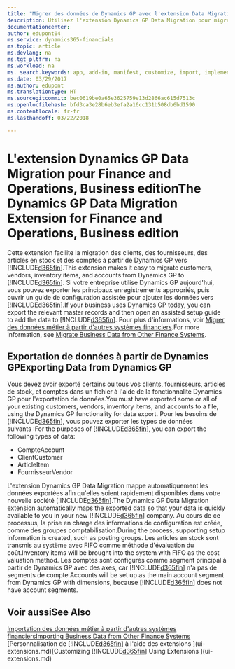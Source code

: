 ```yaml
---
title: "Migrer des données de Dynamics GP avec l'extension Data Migration | Microsoft Docs"
description: Utilisez l'extension Dynamics GP Data Migration pour migrer des clients, des fournisseurs, des articles en stock, et des comptes de Dynamics GP vers Finance and Operations, Business edition.
documentationcenter: 
author: edupont04
ms.service: dynamics365-financials
ms.topic: article
ms.devlang: na
ms.tgt_pltfrm: na
ms.workload: na
ms. search.keywords: app, add-in, manifest, customize, import, implement
ms.date: 03/29/2017
ms.author: edupont
ms.translationtype: HT
ms.sourcegitcommit: bec0619be0a65e3625759e13d2866ac615d7513c
ms.openlocfilehash: bfd3ca3e28b6eb3efa2a16cc131b508db6bd1590
ms.contentlocale: fr-fr
ms.lasthandoff: 03/22/2018

---
```

# <a name="the-dynamics-gp-data-migration-extension-for-finance-and-operations-business-edition"></a><span data-ttu-id="5b386-103">L'extension Dynamics GP Data Migration pour Finance and Operations, Business edition</span><span class="sxs-lookup"><span data-stu-id="5b386-103">The Dynamics GP Data Migration Extension for Finance and Operations, Business edition</span></span> 
<span data-ttu-id="5b386-104">Cette extension facilite la migration des clients, des fournisseurs, des articles en stock et des comptes à partir de Dynamics GP vers [!INCLUDE[d365fin](includes/d365fin_md.md)].</span><span class="sxs-lookup"><span data-stu-id="5b386-104">This extension makes it easy to migrate customers, vendors, inventory items, and accounts from Dynamics GP to [!INCLUDE[d365fin](includes/d365fin_md.md)].</span></span> <span data-ttu-id="5b386-105">Si votre entreprise utilise Dynamics GP aujourd'hui, vous pouvez exporter les principaux enregistrements appropriés, puis ouvrir un guide de configuration assistée pour ajouter les données vers [!INCLUDE[d365fin](includes/d365fin_md.md)].</span><span class="sxs-lookup"><span data-stu-id="5b386-105">If your business uses Dynamics GP today, you can export the relevant master records and then open an assisted setup guide to add the data to [!INCLUDE[d365fin](includes/d365fin_md.md)].</span></span> <span data-ttu-id="5b386-106">Pour plus d'informations, voir [Migrer des données métier à partir d'autres systèmes financiers](upload-data.md).</span><span class="sxs-lookup"><span data-stu-id="5b386-106">For more information, see [Migrate Business Data from Other Finance Systems](upload-data.md).</span></span>

## <a name="exporting-data-from-dynamics-gp"></a><span data-ttu-id="5b386-107">Exportation de données à partir de Dynamics GP</span><span class="sxs-lookup"><span data-stu-id="5b386-107">Exporting Data from Dynamics GP</span></span>
<span data-ttu-id="5b386-108">Vous devez avoir exporté certains ou tous vos clients, fournisseurs, articles de stock, et comptes dans un fichier à l'aide de la fonctionnalité Dynamics GP pour l'exportation de données.</span><span class="sxs-lookup"><span data-stu-id="5b386-108">You must have exported some or all of your existing customers, vendors, inventory items, and accounts to a file, using the Dynamics GP functionality for data export.</span></span> <span data-ttu-id="5b386-109">Pour les besoins de [!INCLUDE[d365fin](includes/d365fin_md.md)], vous pouvez exporter les types de données suivants :</span><span class="sxs-lookup"><span data-stu-id="5b386-109">For the purposes of [!INCLUDE[d365fin](includes/d365fin_md.md)], you can export the following types of data:</span></span>

* <span data-ttu-id="5b386-110">Compte</span><span class="sxs-lookup"><span data-stu-id="5b386-110">Account</span></span>  
* <span data-ttu-id="5b386-111">Client</span><span class="sxs-lookup"><span data-stu-id="5b386-111">Customer</span></span>  
* <span data-ttu-id="5b386-112">Article</span><span class="sxs-lookup"><span data-stu-id="5b386-112">Item</span></span>  
* <span data-ttu-id="5b386-113">Fournisseur</span><span class="sxs-lookup"><span data-stu-id="5b386-113">Vendor</span></span>  

<span data-ttu-id="5b386-114">L'extension Dynamics GP Data Migration mappe automatiquement les données exportées afin qu'elles soient rapidement disponibles dans votre nouvelle société [!INCLUDE[d365fin](includes/d365fin_md.md)].</span><span class="sxs-lookup"><span data-stu-id="5b386-114">The Dynamics GP Data Migration extension automatically maps the exported data so that your data is quickly available to you in your new [!INCLUDE[d365fin](includes/d365fin_md.md)] company.</span></span> <span data-ttu-id="5b386-115">Au cours de ce processus, la prise en charge des informations de configuration est créée, comme des groupes comptabilisation.</span><span class="sxs-lookup"><span data-stu-id="5b386-115">During the process, supporting setup information is created, such as posting groups.</span></span> <span data-ttu-id="5b386-116">Les articles en stock sont transmis au système avec FIFO comme méthode d'évaluation du coût.</span><span class="sxs-lookup"><span data-stu-id="5b386-116">Inventory items will be brought into the system with FIFO as the cost valuation method.</span></span> <span data-ttu-id="5b386-117">Les comptes sont configurés comme segment principal à partir de Dynamics GP avec des axes, car [!INCLUDE[d365fin](includes/d365fin_long_md.md)] n'a pas de segments de compte.</span><span class="sxs-lookup"><span data-stu-id="5b386-117">Accounts will be set up as the main account segment from Dynamics GP with dimensions, because [!INCLUDE[d365fin](includes/d365fin_long_md.md)] does not have account segments.</span></span>

## <a name="see-also"></a><span data-ttu-id="5b386-118">Voir aussi</span><span class="sxs-lookup"><span data-stu-id="5b386-118">See Also</span></span>
[<span data-ttu-id="5b386-119">Importation des données métier à partir d'autres systèmes financiers</span><span class="sxs-lookup"><span data-stu-id="5b386-119">Importing Business Data from Other Finance Systems</span></span>](upload-data.md)  
<span data-ttu-id="5b386-120">[Personnalisation de [!INCLUDE[d365fin](includes/d365fin_md.md)] à l'aide des extensions ](ui-extensions.md)</span><span class="sxs-lookup"><span data-stu-id="5b386-120">[Customizing [!INCLUDE[d365fin](includes/d365fin_md.md)] Using Extensions ](ui-extensions.md)</span></span>  

